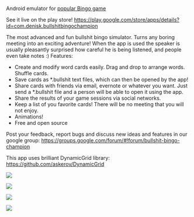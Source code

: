 Android emulator for [popular Bingo game](http://en.wikipedia.org/wiki/Buzzword_bingo)

See it live on the play store!
https://play.google.com/store/apps/details?id=com.denisk.bullshitbingochampion

The most advanced and fun bullshit bingo simulator. Turns any boring meeting into an exciting adventure! When the app is used the speaker is usually pleasantly surprised how careful he is being listened, and people even take notes :)
Features:
* Create and modify word cards easily. Drag and drop to arrange words. Shuffle cards.
* Save cards as *.bullshit text files, which can then be opened by the app!
* Share cards with friends via email, evernote or whatever you want. Just send a *.bullshit file and a person will be able to open it using the app.
* Share the results of your game sessions via social networks.
* Keep a list of you favorite cards! There will be no meeting that you will not enjoy.
* Animations!
* Free and open source

Post your feedback, report bugs and discuss new ideas and features in our google group:
https://groups.google.com/forum/#!forum/bullshit-bingo-champion

This app uses brilliant DynamicGrid library:
https://github.com/askerov/DynamicGrid

![](https://lh3.ggpht.com/srBKocYD4KO9CnGjiEKq_IOooR626vH-9T33YHRKStZbXi0MJwCgZYirNx5Ovb0OHro=h900-rw)

![](https://lh4.ggpht.com/bDT2_MEZq1Uyt3VF17ds6rqtuguWVCXK0lqF9nfsoxmU9kP-w0BzYk7feQAYRwlwKA=h900-rw)

![](https://lh4.ggpht.com/rv917VQ5bZgO6wtV_GZl8RiS2rz8wVSQL7st5d0uBZL5RD6pJkt13ugoPtI9DpzzLg=h900-rw)

![](https://lh4.ggpht.com/62Re3aCjpbM1vj9zcv8jTjCBBeFygg0g2GZ7cqrEZoSqyF6GE6KonKoCsiVGV1kd7Q=h900-rw)
